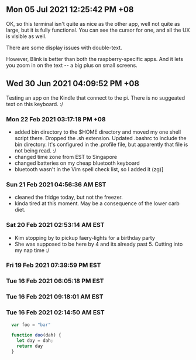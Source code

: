 
## Mon 05 Jul 2021 12:25:42 PM +08

OK, so this terminal isn't quite as nice as the other app, well not quite as
large, but it is fully functional. You can see the cursor for one, and all the
UX is visible as well.

There are some display issues with double-text.
  
However, Blink is better than both the raspberry-specific apps. And it lets you zoom in on the text -- a big plus on small screens.



## Wed 30 Jun 2021 04:09:52 PM +08
Testing an app on the Kindle that connect to the pi. 
There is no suggeated text on this keyboard. :/


### Mon 22 Feb 2021 03:17:18 PM +08
- added bin directory to the $HOME directory and moved my one shell script there. Dropped the .sh extension. Updated .bashrc to include the bin directory. It's configured in the .profile file, but apparently that file is not being read. :/
- changed time zone from EST to Singapore
- changed batteries on my cheap bluetooth keyboard
- bluetooth wasn't in the Vim spell check list, so I added it (zg)]

### Sun 21 Feb 2021 04:56:36 AM EST
- cleaned the fridge today, but not the freezer.
- kinda tired at this moment. May be a consequence of the lower carb diet.
### Sat 20 Feb 2021 02:53:14 AM EST
- Kim stopping by to pickup faery-lights for a birthday party
- She was supposed to be here by 4 and its already past 5. Cutting into my nap time :/

### Fri 19 Feb 2021 07:39:59 PM EST

### Tue 16 Feb 2021 06:05:18 PM EST

### Tue 16 Feb 2021 09:18:01 AM EST

### Tue 16 Feb 2021 02:14:50 AM EST

  ```javascript
    var foo = "bar"

    function doo(dah) {
      let day = dah;
      return day
    }

  ``` 

